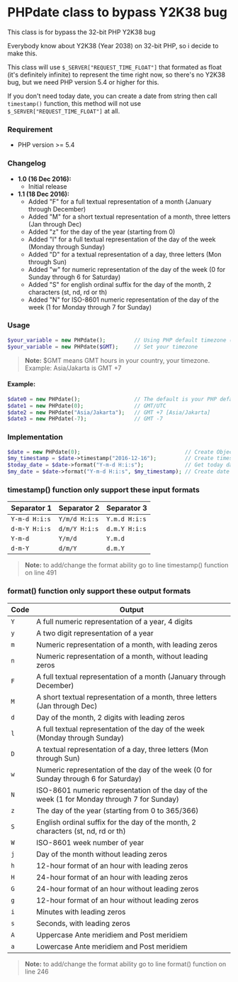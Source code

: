 # PHPdate class to bypass Y2K38 bug
This class is for bypass the 32-bit PHP Y2K38 bug

Everybody know about Y2K38 (Year 2038) on 32-bit PHP, so i decide to make this.

This class will use `$_SERVER["REQUEST_TIME_FLOAT"]` that formated as float (it's definitely infinite) to represent the time right now, so there's no Y2K38 bug, but we need PHP version 5.4 or higher for this.

If you don't need today date, you can create a date from string then call `timestamp()` function, this method will not use `$_SERVER["REQUEST_TIME_FLOAT"]` at all.

### Requirement
* PHP version >= 5.4
	
### Changelog
* **1.0 (16 Dec 2016):**
	- Initial release
* **1.1 (18 Dec 2016):**
	- Added "F" for a full textual representation of a month (January through December)
	- Added "M" for a short textual representation of a month, three letters (Jan through Dec)
	- Added "z" for the day of the year (starting from 0)
	- Added "l" for a full textual representation of the day of the week (Monday through Sunday)
	- Added "D" for a textual representation of a day, three letters (Mon through Sun)
	- Added "w" for numeric representation of the day of the week (0 for Sunday through 6 for Saturday)
	- Added "S" for english ordinal suffix for the day of the month, 2 characters (st, nd, rd or th)
	- Added "N" for ISO-8601 numeric representation of the day of the week (1 for Monday through 7 for Sunday)
	
### Usage
```php
$your_variable = new PHPdate();			// Using PHP default timezone (you can set this in 'php.ini')
$your_variable = new PHPdate($GMT);		// Set your timezone
```

> **Note:** $GMT means GMT hours in your country, your timezone. Example: Asia/Jakarta is GMT +7

#### Example:
```php
$date0 = new PHPdate();					// The default is your PHP default timezone
$date1 = new PHPdate(0);				// GMT/UTC
$date2 = new PHPdate("Asia/Jakarta");	// GMT +7 [Asia/Jakarta]
$date3 = new PHPdate(-7);				// GMT -7
```
	
### Implementation
```php
$date = new PHPdate(0);									// Create Object and date_timezone_set to GMT (+0 hour)
$my_timestamp = $date->timestamp("2016-12-16");			// Create timestamp of "2016-12-16 00:00:00"
$today_date = $date->format("Y-m-d H:i:s");				// Get today date and format it to "Y-m-d H:i:s"
$my_date = $date->format("Y-m-d H:i:s", $my_timestamp);	// Create date from timestamp
```
	
### timestamp() function only support these input formats
Separator 1 | Separator 2 | Separator 3
--- | --- | ---
`Y-m-d H:i:s` | `Y/m/d H:i:s` | `Y.m.d H:i:s`
`d-m-Y H:i:s` | `d/m/Y H:i:s` | `d.m.Y H:i:s`
`Y-m-d` | `Y/m/d` | `Y.m.d`
`d-m-Y` | `d/m/Y` | `d.m.Y`

> **Note:** to add/change the format ability go to line timestamp() function on line 491
	
### format() function only support these output formats
Code | Output
--- | ---
`Y` | A full numeric representation of a year, 4 digits
`y` | A two digit representation of a year
`m` | Numeric representation of a month, with leading zeros
`n` | Numeric representation of a month, without leading zeros
`F` | A full textual representation of a month (January through December)
`M` | A short textual representation of a month, three letters (Jan through Dec)
`d` | Day of the month, 2 digits with leading zeros
`l` | A full textual representation of the day of the week (Monday through Sunday)
`D` | A textual representation of a day, three letters (Mon through Sun)
`w` | Numeric representation of the day of the week (0 for Sunday through 6 for Saturday)
`N` | ISO-8601 numeric representation of the day of the week (1 for Monday through 7 for Sunday)
`z` | The day of the year (starting from 0 to 365/366)
`S` | English ordinal suffix for the day of the month, 2 characters (st, nd, rd or th)
`W` | ISO-8601 week number of year
`j` | Day of the month without leading zeros
`h` | 12-hour format of an hour with leading zeros
`H` | 24-hour format of an hour with leading zeros
`G` | 24-hour format of an hour without leading zeros
`g` | 12-hour format of an hour without leading zeros
`i` | Minutes with leading zeros
`s` | Seconds, with leading zeros
`A` | Uppercase Ante meridiem and Post meridiem
`a` | Lowercase Ante meridiem and Post meridiem

> **Note:** to add/change the format ability go to line format() function on line 246
